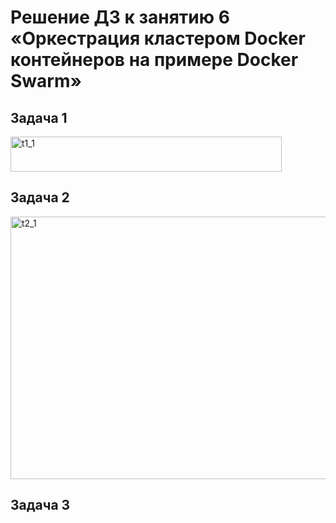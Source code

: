 # Решение ДЗ к занятию 6 «Оркестрация кластером Docker контейнеров на примере Docker Swarm»
## Задача 1

<img width="434" height="56" alt="t1_1" src="https://github.com/user-attachments/assets/e911392f-a98e-48e7-bf68-204074755be4" />

## Задача 2

<img width="639" height="420" alt="t2_1" src="https://github.com/user-attachments/assets/0b6646ec-539c-4a87-8f31-db8102e43143" />

## Задача 3

